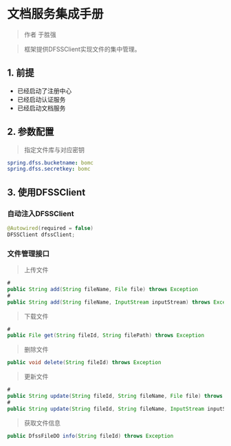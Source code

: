 # 文档服务集成手册

> 作者 于胜强

>
> 框架提供DFSSClient实现文件的集中管理。

## 1. 前提

* 已经启动了注册中心
* 已经启动认证服务
* 已经启动文档服务

## 2. 参数配置

> 指定文件库与对应密钥

```yml
spring.dfss.bucketname: bomc
spring.dfss.secretkey: bomc
```

## 3. 使用DFSSClient

### 自动注入DFSSClient

```java
@Autowired(required = false)
DFSSClient dfssClient;
```


### 文件管理接口

> 上传文件

```java
# 
public String add(String fileName, File file) throws Exception
# 
public String add(String fileName, InputStream inputStream) throws Exception


```

> 下载文件

```java
# 
public File get(String fileId, String filePath) throws Exception

```

> 删除文件

```java
public void delete(String fileId) throws Exception
```

> 更新文件

```java
#
public String update(String fileId, String fileName, File file) throws Exception
#
public String update(String fileId, String fileName, InputStream inputStream) throws Exception

```

> 获取文件信息

```java
public DfssFileDO info(String fileId) throws Exception
```
